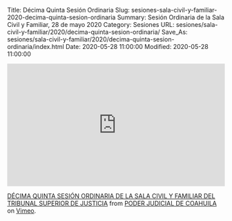 Title: Décima Quinta Sesión Ordinaria
Slug: sesiones-sala-civil-y-familiar-2020-decima-quinta-sesion-ordinaria
Summary: Sesión Ordinaria de la Sala Civil y Familiar, 28 de mayo 2020
Category: Sesiones
URL: sesiones/sala-civil-y-familiar/2020/decima-quinta-sesion-ordinaria/
Save_As: sesiones/sala-civil-y-familiar/2020/decima-quinta-sesion-ordinaria/index.html
Date: 2020-05-28 11:00:00
Modified: 2020-05-28 11:00:00


<div style="padding:56.25% 0 0 0;position:relative;"><iframe src="https://player.vimeo.com/video/422545667" style="position:absolute;top:0;left:0;width:100%;height:100%;" frameborder="0" allow="autoplay; fullscreen" allowfullscreen></iframe></div><script src="https://player.vimeo.com/api/player.js"></script> <p><a href="https://vimeo.com/422545667">DÉCIMA QUINTA SESIÓN ORDINARIA DE LA SALA CIVIL Y FAMILIAR DEL TRIBUNAL SUPERIOR DE JUSTICIA</a> from <a href="https://vimeo.com/user103229504">PODER JUDICIAL DE COAHUILA</a> on <a href="https://vimeo.com">Vimeo</a>.</p>


